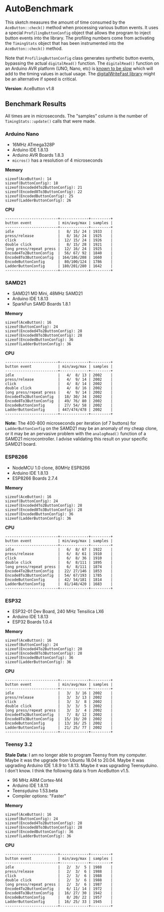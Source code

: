 # AutoBenchmark

This sketch measures the amount of time consumed by the `AceButton::check()`
method when processing various button events. It uses a special
`ProfilingButtonConfig` object that allows the program to inject button events
into the library. The profiling numbers come from activating the `TimingStats`
object that has been instrumented into the `AceButton::check()` method.

Note that `ProfilingButtonConfig` class generates synthetic button events,
bypassing the actual `digitalRead()` function. The `digitalRead()` function on
an Arduino AVR platform (UNO, Nano, etc) is
[known to be slow](https://forum.arduino.cc/index.php?topic=337578)
which will add to the timing values in actual usage.
The [digitalWriteFast library](https://github.com/NicksonYap/digitalWriteFast)
might be an alternative if speed is critical.

**Version**: AceButton v1.8

## Benchmark Results

All times are in microseconds. The "samples" column is the number of
`TimingStats::update()` calls that were made.

### Arduino Nano

* 16MHz ATmega328P
* Arduino IDE 1.8.13
* Arduino AVR Boards 1.8.3
* `micros()` has a resolution of 4 microseconds

**Memory**
```
sizeof(AceButton): 14
sizeof(ButtonConfig): 18
sizeof(Encoded4To2ButtonConfig): 21
sizeof(Encoded8To3ButtonConfig): 22
sizeof(EncodedButtonConfig): 25
sizeof(LadderButtonConfig): 26
```

**CPU**
```
------------------------+-------------+---------+
button event            | min/avg/max | samples |
------------------------+-------------+---------+
idle                    |   8/ 15/ 24 | 1933    |
press/release           |   8/ 16/ 24 | 1925    |
click                   |  12/ 15/ 24 | 1926    |
double click            |   8/ 15/ 28 | 1921    |
long press/repeat press |  12/ 16/ 24 | 1925    |
Encode4To2ButtonConfig  |  56/ 67/ 92 | 1840    |
Encode8To3ButtonConfig  | 164/186/208 | 1660    |
EncodeButtonConfig      |  80/100/124 | 1786    |
LadderButtonConfig      | 180/201/280 | 1642    |
------------------------+-------------+---------+
```

### SAMD21

* SAMD21 M0 Mini, 48MHz SAMD21
* Arduino IDE 1.8.13
* SparkFun SAMD Boards 1.8.1

**Memory**
```
sizeof(AceButton): 16
sizeof(ButtonConfig): 24
sizeof(Encoded4To2ButtonConfig): 28
sizeof(Encoded8To3ButtonConfig): 28
sizeof(EncodedButtonConfig): 36
sizeof(LadderButtonConfig): 36
```

**CPU**
```
------------------------+-------------+---------+
button event            | min/avg/max | samples |
------------------------+-------------+---------+
idle                    |   4/  8/ 13 | 2002    |
press/release           |   4/  9/ 14 | 2002    |
click                   |   4/  8/ 14 | 2002    |
double click            |   4/  8/ 16 | 2002    |
long press/repeat press |   4/  9/ 14 | 2002    |
Encode4To2ButtonConfig  |  18/ 30/ 34 | 2002    |
Encode8To3ButtonConfig  |  49/ 76/ 80 | 2002    |
EncodeButtonConfig      |  27/ 54/ 58 | 2002    |
LadderButtonConfig      | 447/474/478 | 2002    |
------------------------+-------------+---------+
```

**Note:** The 400-800 microseconds per iteration (of 7 buttons) for
`LadderButtonConfig` on the SAMD21 may be an anomaly of my cheap clone, or it
may be an pervasive problem with the `analogRead()` function of a SAMD21
microcontroller. I advise validating this result on your specific SAMD21 board.

### ESP8266

* NodeMCU 1.0 clone, 80MHz ESP8266
* Arduino IDE 1.8.13
* ESP8266 Boards 2.7.4

**Memory**
```
sizeof(AceButton): 16
sizeof(ButtonConfig): 24
sizeof(Encoded4To2ButtonConfig): 28
sizeof(Encoded8To3ButtonConfig): 28
sizeof(EncodedButtonConfig): 36
sizeof(LadderButtonConfig): 36
```

**CPU**

```
------------------------+-------------+---------+
button event            | min/avg/max | samples |
------------------------+-------------+---------+
idle                    |   6/  8/ 67 | 1922    |
press/release           |   6/  8/ 61 | 1910    |
click                   |   6/  8/ 36 | 1910    |
double click            |   6/  8/111 | 1895    |
long press/repeat press |   6/  8/111 | 1874    |
Encode4To2ButtonConfig  |  22/ 27/146 | 1853    |
Encode8To3ButtonConfig  |  54/ 67/193 | 1785    |
EncodeButtonConfig      |  42/ 54/181 | 1814    |
LadderButtonConfig      |  81/148/420 | 1683    |
------------------------+-------------+---------+
```

### ESP32

* ESP32-01 Dev Board, 240 MHz Tensilica LX6
* Arduino IDE 1.8.13
* ESP32 Boards 1.0.4

**Memory**
```
sizeof(AceButton): 16
sizeof(ButtonConfig): 24
sizeof(Encoded4To2ButtonConfig): 28
sizeof(Encoded8To3ButtonConfig): 28
sizeof(EncodedButtonConfig): 36
sizeof(LadderButtonConfig): 36
```

**CPU**
```
------------------------+-------------+---------+
button event            | min/avg/max | samples |
------------------------+-------------+---------+
idle                    |   3/  3/ 16 | 2002    |
press/release           |   3/  3/ 13 | 2002    |
click                   |   3/  3/  8 | 2002    |
double click            |   3/  3/  5 | 2002    |
long press/repeat press |   3/  3/  4 | 2002    |
Encode4To2ButtonConfig  |   7/  8/ 12 | 2002    |
Encode8To3ButtonConfig  |  15/ 19/ 20 | 2002    |
EncodeButtonConfig      |  13/ 16/ 25 | 2002    |
LadderButtonConfig      |  21/ 25/ 77 | 2002    |
------------------------+-------------+---------+
```

### Teensy 3.2

**Stale Data**: I am no longer able to program Teensy from my computer. Maybe it
was the upgrade from Ubuntu 18.04 to 20.04. Maybe it was upgrading Arduino IDE
1.8.9 to 1.8.13. Maybe it was upgrading Teensyduino. I don't know. I think the
following data is from AceButton v1.5.

* 96 MHz ARM Cortex-M4
* Arduino IDE 1.8.13
* Teensyduino 1.53.beta
* Compiler options: "Faster"

**Memory**
```
sizeof(AceButton): 16
sizeof(ButtonConfig): 24
sizeof(Encoded4To2ButtonConfig): 28
sizeof(Encoded8To3ButtonConfig): 28
sizeof(EncodedButtonConfig): 36
sizeof(LadderButtonConfig): 36
```

**CPU**
```
------------------------+-------------+---------+
button event            | min/avg/max | samples |
------------------------+-------------+---------+
idle                    |   2/  3/  5 | 1988    |
press/release           |   2/  3/  6 | 1988    |
click                   |   2/  3/  6 | 1988    |
double click            |   2/  3/  6 | 1988    |
long press/repeat press |   2/  3/  6 | 1987    |
Encode4To2ButtonConfig  |   6/ 11/ 14 | 1972    |
Encode8To3ButtonConfig  |  16/ 27/ 30 | 1942    |
EncodeButtonConfig      |   8/ 20/ 22 | 1957    |
LadderButtonConfig      |  16/ 25/ 33 | 1945    |
------------------------+-------------+---------+
```
